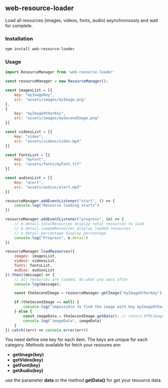 
## web-resource-loader
Load all resources (images, videos, fonts, audio) asynchronously and wait for complete.

### Installation
```bash
npm install web-resource-loader
```

### Usage
```javascript
import ResourceManager from 'web-resource-loader'

const resourceManager = new ResourceManager();

const imagesList = [{
    key: "myImageKey",
    src: "assets/images/myImage.png"
},
{
    key: "myImageOtherKey",
    src: "assets/images/mySecondImage.png"
}]

const videosList = [{
    key: "video",
    src: "assets/videos/video.mp4"
}]

const fontsList = [{
    key: "myFont",
    src: "assets/fonts/myFont.ttf"
}]

const audiosList = [{
    key: "alert",
    src: "assets/audios/alert.mp3"
}]

resourceManager.addEventListener("start", () => {
    console.log("Resource loading starts")
})

resourceManager.addEventListener("progress", (e) => {
    // e.detail.totalResources display total resources to load
    // e.detail.loadedResources display loaded resources
    // e.detail.percentage display percentage
    console.log("Progress", e.detail)
})

resourceManager.loadResources({
    images: imagesList,
    videos: videosList,
    fonts: fontsList,
    audios: audiosList
}).then((message) => {
    // all resources are loaded, do what you want after
    console.log(message);

    const theSecondImage = resourceManager.getImage("myImageOtherKey");

    if (theSecondImage == null) {
        console.log("impossible to find the image with key myImageOtherKey")
    } else {
        const imageData = theSecondImage.getData(); // return HTMLImageElement
        console.log("imageData", imageData)
    }
}).catch((err) => console.error(err))
```

You need define one key for each item. The keys are unique for each category.
Methods available for fetch your resoures are: 
- **getImage(key)**
- **getVideo(key)**
- **getFont(key)**
- **getAudio(key)**

use the parameter **data** or the method **getData()** for get your resource data.